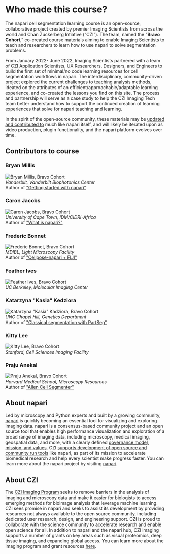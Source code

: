 # Who made this course?

The napari cell segmentation learning course is an open-source, collaborative project created by premier Imaging Scientists from across the world and Chan Zuckerberg Intiative (“CZI”). The team, named the “**Bravo Cohort**,” co-created course materials aiming to enable Imaging Scientists to teach and researchers to learn how to use napari to solve segmentation problems. 

From January 2022- June 2022, Imaging Scientists partnered with a team of CZI Application Scientists, UX Researchers, Designers, and Engineers to build the first set of minimal/no code learning resources for cell segmentation workflows in napari. The interdisciplinary, community-driven project explored the current challenges to teaching analysis methods, ideated on the attributes of an efficient/approachable/adaptable learning experience, and co-created the lessons you find on this site. The process and partnership will serve as a case study to help the CZI Imaging Tech team better understand how to support the continued creation of learning experiences that solve for napari teaching and learning.  

In the spirit of the open-source community, these materials may be [updated and contributed to](https://github.com/chanzuckerberg/napari-segmentation-workshop) much like napari itself, and will likely be iterated upon as video production, plugin functionality, and the napari platform evolves over time. 

## Contributors to course

### Bryan Millis
![Bryan Millis, Bravo Cohort](images/bryan.png)
<br>
*Vanderbilt, Vanderbilt Biophotonics Center*
<br>
Author of ["Getting started with napari"](https://chanzuckerberg.github.io/napari-segmentation-workshop/onboard/gettingstarted.html)

### Caron Jacobs
![Caron Jacobs, Bravo Cohort](images/caron.png)
<br>
*University of Cape Town, IDM/CIDRI-Africa*
<br>
Author of ["What is napari?"](https://chanzuckerberg.github.io/napari-segmentation-workshop/onboard/whatisnapari.html)

### Frederic Bonnet
![Frederic Bonnet, Bravo Cohort](images/frederic.png)
<br>
*MDIBL, Light Microscopy Facility*
<br>
Author of ["Cellpose-napari + FIJI"](https://chanzuckerberg.github.io/napari-segmentation-workshop/workflow/cellpose.html)

### Feather Ives
![Feather Ives, Bravo Cohort](images/feather.png)
<br>
*UC Berkeley, Molecular Imaging Center*

### Katarzyna "Kasia" Kedziora
![Katarzyna "Kasia" Kadziora, Bravo Cohort](images/kasia.png)
<br>
*UNC Chapel Hill, Genetics Department*
<br>
Author of ["Classical segmentation with PartSeg"](https://chanzuckerberg.github.io/napari-segmentation-workshop/workflow/partseg.html)

### Kitty Lee
![Kitty Lee, Bravo Cohort](images/kitty2.png)
<br>
*Stanford, Cell Sciences Imaging Facility*

### Praju Anekal
![Praju Anekal, Bravo Cohort](images/praju.png)
<br>
*Harvard Medical School, Microscopy Resources*
<br>
Author of ["Allen Cell Segmenter"](https://chanzuckerberg.github.io/napari-segmentation-workshop/workflow/allencell.html)

## About napari

Led by microscopy and Python experts and built by a growing community, [napari](napari.org) is quickly becoming an essential tool for visualizing and exploring imaging data. napari is a consensus-based community project and an open source tool that enables high performance visualization and exploration of a broad range of imaging data, including microscopy, medical imaging, geospatial data, and more, with a clearly defined [governance model, mission, and values](https://napari.org/community/governance.html). CZI [supports development of open source and community run tools](https://chanzuckerberg.com/eoss/) like napari, as part of its mission to accelerate biomedical research and help every scientist make progress faster. You can learn more about the napari project by visiting [napari](napari.org).

## About CZI 

The [CZI Imaging Program](https://chanzuckerberg.com/science/programs-resources/imaging/) seeks to remove barriers in the analysis of imaging and microscopy data and make it easier for biologists to access emerging methods for bioimage analysis that leverage machine learning. CZI sees promise in napari and seeks to assist its development by providing resources not always available to the open source community, including dedicated user research, design, and engineering support. CZI is proud to collaborate with the science community to accelerate research and enable open science for all. In addition to napari and the napari hub, CZI imaging supports a number of grants on key areas such as visual proteomics, deep tissue imaging, and expanding global access. You can learn more about the imaging program and grant resources [here](https://czi.co/Imaging). 
